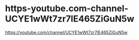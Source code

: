 # https-youtube.com-channel-UCYE1wWt7zr7lE465ZiGuN5w
https://youtube.com/channel/UCYE1wWt7zr7lE465ZiGuN5w
